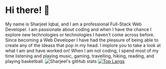 # Hi there! 👋
My name is Sharjeel Iqbal, and I am a professional Full-Stack Web Developer. I am passionate about coding and when I have the chance I explore new technologies or technologies I haven't come across before. Since becoming a Web Developer I have had the pleasure of being able to create any of the ideass that pop in my head. I implore you to take a look at what I am and have worked on! When I am not coding, I spend most of my time listening and playing music, gaming, travelling, hiking, reading, and playing basketball. 
![Sharjeel's gitHub stats](https://github-readme-stats.vercel.app/api?username=SharjeelSiqbal&theme=react&show_icons=true) 
[![Top Langs](https://github-readme-stats.vercel.app/api/top-langs/?username=SharjeelSiqbal&theme=react&layout=compact&line_height=10)](https://github.com/anuraghazra/github-readme-stats)



<!---
SharjeelSIqbal/SharjeelSIqbal is a ✨ special ✨ repository because its `README.md` (this file) appears on your GitHub profile.
You can click the Preview link to take a look at your changes.
--->

